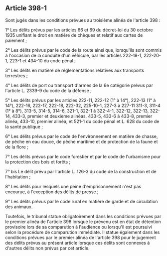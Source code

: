 Article 398-1
----
Sont jugés dans les conditions prévues au troisième alinéa de l'article 398 :

1° Les délits prévus par les articles 66 et 69 du décret-loi du 30 octobre 1935
unifiant le droit en matière de chèques et relatif aux cartes de paiement ;

2° Les délits prévus par le code de la route ainsi que, lorsqu'ils sont commis à
l'occasion de la conduite d'un véhicule, par les articles 222-19-1, 222-20-1,
223-1 et 434-10 du code pénal ;

3° Les délits en matière de réglementations relatives aux transports terrestres
;

4° Les délits de port ou transport d'armes de la 6e catégorie prévus par
l'article L. 2339-9 du code de la défense ;

5° Les délits prévus par les articles 222-11, 222-12 (1° à 14°), 222-13 (1° à
14°), 222-16, 222-17, 222-18, 222-32, 225-10-1, 227-3 à 227-11 311-3, 311-4 (1°
à 8°), 313-5, 314-5, 314-6, 321-1, 322-1 à 322-4-1, 322-12, 322-13, 322-14,
433-3, premier et deuxième alinéas, 433-5, 433-6 à 433-8, premier alinéa,
433-10, premier alinéa, et 521-1 du code pénal et L. 628 du code de la santé
publique ;

6° Les délits prévus par le code de l'environnement en matière de chasse, de
pêche en eau douce, de pêche maritime et de protection de la faune et de la
flore ;

7° Les délits prévus par le code forestier et par le code de l'urbanisme pour la
protection des bois et forêts ;

7° bis Le délit prévu par l'article L. 126-3 du code de la construction et de
l'habitation ;

8° Les délits pour lesquels une peine d'emprisonnement n'est pas encourue, à
l'exception des délits de presse ;

9° Les délits prévus par le code rural en matière de garde et de circulation des
animaux.

Toutefois, le tribunal statue obligatoirement dans les conditions prévues par le
premier alinéa de l'article 398 lorsque le prévenu est en état de détention
provisoire lors de sa comparution à l'audience ou lorsqu'il est poursuivi selon
la procédure de comparution immédiate. Il statue également dans les conditions
prévues par le premier alinéa de l'article 398 pour le jugement des délits
prévus au présent article lorsque ces délits sont connexes à d'autres délits non
prévus par cet article.
